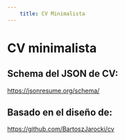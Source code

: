 ```yaml
---
    title: CV Minimalista
---
```

# CV minimalista

## Schema del JSON de CV:
https://jsonresume.org/schema/

## Basado en el diseño de:
https://github.com/BartoszJarocki/cv